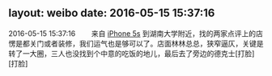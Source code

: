 layout: weibo
date: 2016-05-15 15:37:16
---
2016-05-15 15:37:16  &nbsp;&nbsp;&nbsp;&nbsp;&nbsp;&nbsp; 来自 <a href="sinaweibo://customweibosource" rel="nofollow">iPhone 5s</a>
到湖南大学附近，找的两家点评上的店愣是都关门或者装修，我们运气也是够可以了。店面林林总总，狭窄逼仄，关键是转了一大圈，三人也没找到个中意的吃饭的地儿，最后去了旁边的德克士[打脸][打脸]  ​​​
